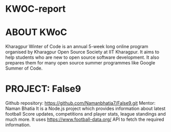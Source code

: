 # KWOC-report

# ABOUT KWoC
Kharagpur Winter of Code is an annual 5-week long online program organised by Kharagpur Open Source Society at IIT Kharagpur. It aims to help students who are new to open source software development. It also prepares them for many open source summer programmes like Google Summer of Code.

# PROJECT: False9
Github repository: https://github.com/Namanbhatia7/False9.git
Mentor: Naman Bhatia
It is a Node.js project which provides information about latest football Score updates, competitions and player stats, league standings and much more. It uses https://www.football-data.org/ API to fetch the required information.
